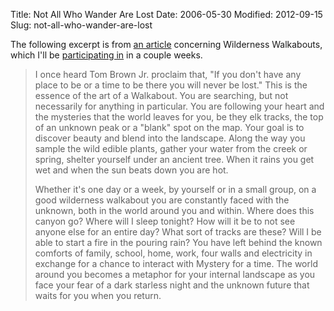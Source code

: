 Title: Not All Who Wander Are Lost
Date: 2006-05-30
Modified: 2012-09-15
Slug: not-all-who-wander-are-lost

The following excerpt is from <a href="http://www.natureskills.com/walkabout.html" >an article</a> concerning Wilderness Walkabouts, which I'll be <a href="http://www.pig-monkey.com/2006/03/29/survival-walk-about/">participating in</a> in a couple weeks.

<blockquote>I  once heard Tom Brown Jr. proclaim that, "If you don't have any place to be or a time to be there you will never be lost." This is the essence of the art of a Walkabout. You are searching, but not necessarily for anything in particular. You are following your heart and the mysteries that the world leaves for you, be they elk tracks, the top of an unknown peak or a "blank" spot on the map. Your goal is to discover beauty and blend into the landscape. Along the way you sample the wild edible plants, gather your water from the creek or spring, shelter yourself under an ancient tree. When it rains you get wet and when the sun beats down you are hot.

Whether it's one day or a week, by yourself or in a small group, on a good wilderness walkabout you are constantly faced with the unknown, both in the world around you and within. Where does this canyon go? Where will I sleep tonight? How will it be to not see anyone else for an entire day? What sort of tracks are these? Will I be able to start a fire in the pouring rain? You have left behind the known comforts of family, school, home, work, four walls and electricity in exchange for a chance to interact with Mystery for a time. The world around you becomes a metaphor for your internal landscape as you face your fear of a dark starless night and the unknown future that waits for you when you return.</blockquote>
